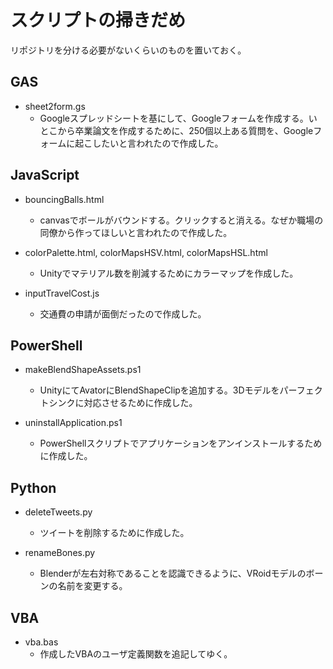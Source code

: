 # スクリプトの掃きだめ
リポジトリを分ける必要がないくらいのものを置いておく。  

## GAS
- sheet2form.gs
  - Googleスプレッドシートを基にして、Googleフォームを作成する。いとこから卒業論文を作成するために、250個以上ある質問を、Googleフォームに起こしたいと言われたので作成した。

## JavaScript
- bouncingBalls.html
  - canvasでボールがバウンドする。クリックすると消える。なぜか職場の同僚から作ってほしいと言われたので作成した。 

- colorPalette.html, colorMapsHSV.html, colorMapsHSL.html  
  - Unityでマテリアル数を削減するためにカラーマップを作成した。 

- inputTravelCost.js
  - 交通費の申請が面倒だったので作成した。

## PowerShell
- makeBlendShapeAssets.ps1
  - UnityにてAvatorにBlendShapeClipを追加する。3Dモデルをパーフェクトシンクに対応させるために作成した。

- uninstallApplication.ps1
  - PowerShellスクリプトでアプリケーションをアンインストールするために作成した。

## Python
- deleteTweets.py
  - ツイートを削除するために作成した。

- renameBones.py
  - Blenderが左右対称であることを認識できるように、VRoidモデルのボーンの名前を変更する。

## VBA
- vba.bas
  - 作成したVBAのユーザ定義関数を追記してゆく。
